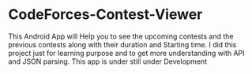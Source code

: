 # CodeForces-Contest-Viewer
This Android App will Help you to see the upcoming contests and the previous contests along with their duration and Starting time. I did this project just for learning purpose and to get more understanding with API and JSON parsing.
This app is under still under Development
